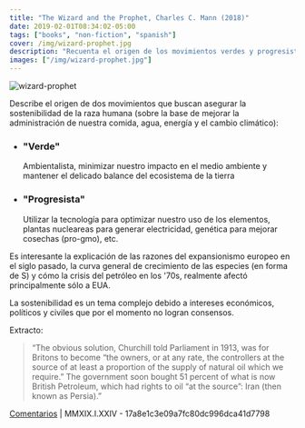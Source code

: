 ```yaml
---
title: "The Wizard and the Prophet, Charles C. Mann (2018)"
date: 2019-02-01T08:34:02-05:00
tags: ["books", "non-fiction", "spanish"]
cover: /img/wizard-prophet.jpg
description: "Recuenta el origen de los movimientos verdes y progresistas, como dos visiones diferentes del mundo"
images: ["/img/wizard-prophet.jpg"]
---
```


![wizard-prophet](/img/wizard-prophet.jpg#c)

Describe el origen de dos movimientos que buscan asegurar la sostenibilidad de la raza humana (sobre la base de mejorar la administración de nuestra comida, agua, energía y el cambio climático):

- ### "Verde"

  Ambientalista, minimizar nuestro impacto en el medio ambiente y mantener el delicado balance del ecosistema de la tierra

- ### "Progresista"
  Utilizar la tecnología para optimizar nuestro uso de los elementos, plantas nucleareas para generar electricidad, genética para mejorar cosechas (pro-gmo), etc.

Es interesante la explicación de las razones del expansionismo europeo en el siglo pasado, la curva general de crecimiento de las especies (en forma de S) y cómo la crisis del petróleo en los '70s, realmente afectó principalmente sólo a EUA.

La sostenibilidad es un tema complejo debido a intereses económicos, políticos y civiles que por el momento no logran consensos.

Extracto:

> “The obvious solution, Churchill told Parliament in 1913, was for Britons to become “the owners, or at any rate, the controllers at the source of at least a proportion of the supply of natural oil which we require.” The government soon bought 51 percent of what is now British Petroleum, which had rights to oil “at the source”: Iran (then known as Persia).”

[Comentarios](https://mobile.twitter.com/search?q=https%3A%2F%2Fpardenotas.jbrio.net%2Fwizard-prophet%2F) | MMXIX.I.XXIV - 17a8e1c3e09a7fc80dc996dca41d7798
